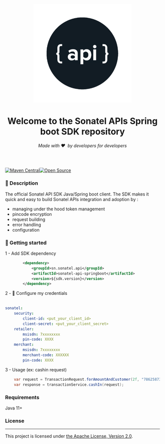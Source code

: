 <div align="center">
  <img src="assets/logo-api.png" alt="Sonatel API" width="320">
  <h1>Welcome to the Sonatel APIs Spring boot SDK repository</h1>
  <h6>Made with ❤️ &nbsp;by developers for developers</h6>
</div>
<br>

[![Maven Central](https://maven-badges.herokuapp.com/maven-central/sn.sonatel.api/sonatel-api-springboot/badge.svg?style=plastic)](https://maven-badges.herokuapp.com/maven-central/sn.sonatel.api/sonatel-api-springboot)[![Open Source](https://badges.frapsoft.com/os/v3/open-source.svg?v=103)](https://opensource.org/)

### 📃 Description

The official Sonatel API SDK Java/Spring boot client.
The SDK makes it quick and easy to build Sonatel APIs integration and adoption by :

- managing under the hood token management
- pincode encryption
- request building
- error handling
- configuration

### 🚀 Getting started

1 - Add SDK dependency

```xml
        <dependency>
            <groupId>sn.sonatel.api</groupId>
            <artifactId>sonatel-api-springboot</artifactId>
            <version>${sdk.version}</version>
        </dependency>
```

2 - 🔑 Configure my credentials

```yaml

sonatel:
    security:
        client-id: <put_your_client_id>
        client-secret: <put_your_client_secret>
    retailer:
        msisdn: 7xxxxxxxx
        pin-code: XXXX
    merchant:
        msisdn: 7xxxxxxxx
        merchant-code: XXXXXX
        pin-code: XXXX
```

3 - Usage (ex: cashin request)

```java
    var request = TransactionRequest.forAmountAndCustomer(2f, "786258731");
    var response = transactionService.cashIn(request);
```

### Requirements

Java 11+

### License

-------
This project is licensed under [the Apache License, Version 2.0](https://www.apache.org/licenses/LICENSE-2.0).